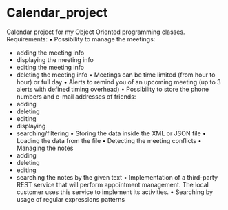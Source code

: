 # Calendar_project
Calendar project for my Object Oriented programming classes.
Requirements:
• Possibility to manage the meetings:
- adding the meeting info
- displaying the meeting info
- editing the meeting info
- deleting the meeting info
• Meetings can be time limited (from hour to hour) or full day
• Alerts to remind you of an upcoming meeting (up to 3 alerts with defined timing
overhead)
• Possibility to store the phone numbers and e-mail addresses of friends:
- adding
- deleting
- editing
- displaying
- searching/filtering
• Storing the data inside the XML or JSON file
• Loading the data from the file
• Detecting the meeting conflicts
• Managing the notes
- adding
- deleting
- editing
- searching the notes by the given text
• Implementation of a third-party REST service that will perform appointment
management. The local customer uses this service to implement its activities.
• Searching by usage of regular expressions patterns
